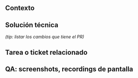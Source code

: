 ## Contexto

## Solución técnica
_(tip: listar los cambios que tiene el PR)_

## Tarea o ticket relacionado

## QA: screenshots, recordings de pantalla